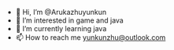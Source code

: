 - 👋 Hi, I’m @Arukazhuyunkun
- 👀 I’m interested in game and java
- 🌱 I’m currently learning java
- 📫 How to reach me yunkunzhu@outlook.com

<!---
Arukazhuyunkun/Arukazhuyunkun is a ✨ special ✨ repository because its `README.md` (this file) appears on your GitHub profile.
You can click the Preview link to take a look at your changes.
--->

